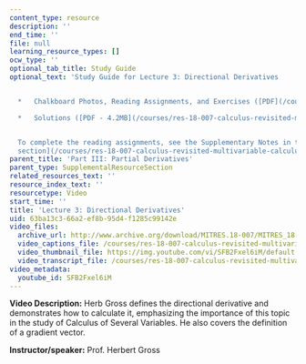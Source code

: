 ```yaml
---
content_type: resource
description: ''
end_time: ''
file: null
learning_resource_types: []
ocw_type: ''
optional_tab_title: Study Guide
optional_text: 'Study Guide for Lecture 3: Directional Derivatives


  *   Chalkboard Photos, Reading Assignments, and Exercises ([PDF](/courses/res-18-007-calculus-revisited-multivariable-calculus-fall-2011/resources/mitres_18_007_partiii_lec03))

  *   Solutions ([PDF - 4.2MB](/courses/res-18-007-calculus-revisited-multivariable-calculus-fall-2011/resources/mitres_18_007_partiii_sol03))


  To complete the reading assignments, see the Supplementary Notes in the [Study Materials
  section](/courses/res-18-007-calculus-revisited-multivariable-calculus-fall-2011/pages/study-materials).'
parent_title: 'Part III: Partial Derivatives'
parent_type: SupplementalResourceSection
related_resources_text: ''
resource_index_text: ''
resourcetype: Video
start_time: ''
title: 'Lecture 3: Directional Derivatives'
uid: 63ba13c3-66a2-ef8b-95d4-f1285c99142e
video_files:
  archive_url: http://www.archive.org/download/MITRES.18-007/MITRES_18-007_Part3_lec3_300k.mp4
  video_captions_file: /courses/res-18-007-calculus-revisited-multivariable-calculus-fall-2011/b2e17571937b5a0dbea20042fd8929f4_SFB2Fxel6iM.vtt
  video_thumbnail_file: https://img.youtube.com/vi/SFB2Fxel6iM/default.jpg
  video_transcript_file: /courses/res-18-007-calculus-revisited-multivariable-calculus-fall-2011/0071474f6575f97924e6dbc9d291549f_SFB2Fxel6iM.pdf
video_metadata:
  youtube_id: SFB2Fxel6iM
---
```


**Video Description:** Herb Gross defines the directional derivative and demonstrates how to calculate it, emphasizing the importance of this topic in the study of Calculus of Several Variables. He also covers the definition of a gradient vector.

**Instructor/speaker:** Prof. Herbert Gross



